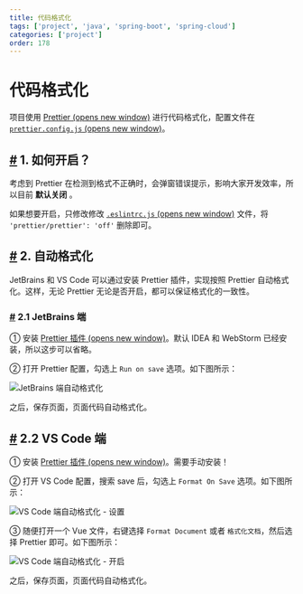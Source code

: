 ```yaml
---
title: 代码格式化
tags: ['project', 'java', 'spring-boot', 'spring-cloud']
categories: ['project']
order: 178
---
```

# 代码格式化

项目使用 [Prettier  (opens new window)](https://prettier.io/) 进行代码格式化，配置文件在 [`prettier.config.js`  (opens new window)](https://github.com/yudaocode/yudao-ui-admin-vue3/blob/master/prettier.config.js)。

 ## [#](#_1-如何开启) 1. 如何开启？

 考虑到 Prettier 在检测到格式不正确时，会弹窗错误提示，影响大家开发效率，所以目前 **默认关闭** 。

 如果想要开启，只修改修改 [`.eslintrc.js`  (opens new window)](https://github.com/yudaocode/yudao-ui-admin-vue3/blob/master/.eslintignore) 文件，将 `'prettier/prettier': 'off'` 删除即可。

 ## [#](#_2-自动格式化) 2. 自动格式化

 JetBrains 和 VS Code 可以通过安装 Prettier 插件，实现按照 Prettier 自动格式化。这样，无论 Prettier 无论是否开启，都可以保证格式化的一致性。

 ### [#](#_2-1-jetbrains-端) 2.1 JetBrains 端

 ① 安装 [Prettier 插件  (opens new window)](https://plugins.jetbrains.com/plugin/10456-prettier)。默认 IDEA 和 WebStorm 已经安装，所以这步可以省略。

 ② 打开 Prettier 配置，勾选上 `Run on save` 选项。如下图所示：

 ![JetBrains 端自动格式化](https://cloud.iocoder.cn/img/Vue3/%E4%BB%A3%E7%A0%81%E6%A0%BC%E5%BC%8F%E5%8C%96/JetBrains%E8%87%AA%E5%8A%A8%E4%BF%9D%E5%AD%98.png)

 之后，保存页面，页面代码自动格式化。

 ## [#](#_2-2-vs-code-端) 2.2 VS Code 端

 ① 安装 [Prettier 插件  (opens new window)](https://marketplace.visualstudio.com/items?itemName=esbenp.prettier-vscode)。需要手动安装！

 ② 打开 VS Code 配置，搜索 save 后，勾选上 `Format On Save` 选项。如下图所示：

 ![VS Code 端自动格式化 - 设置](https://cloud.iocoder.cn/img/Vue3/%E4%BB%A3%E7%A0%81%E6%A0%BC%E5%BC%8F%E5%8C%96/VSCode%E8%87%AA%E5%8A%A8%E4%BF%9D%E5%AD%98.png)

 ③ 随便打开一个 Vue 文件，右键选择 `Format Document` 或者 `格式化文档`，然后选择 Prettier 即可。如下图所示：

 ![VS Code 端自动格式化 - 开启](https://cloud.iocoder.cn/img/Vue3/%E4%BB%A3%E7%A0%81%E6%A0%BC%E5%BC%8F%E5%8C%96/VSCode%E8%87%AA%E5%8A%A8%E4%BF%9D%E5%AD%982.png)

 之后，保存页面，页面代码自动格式化。

